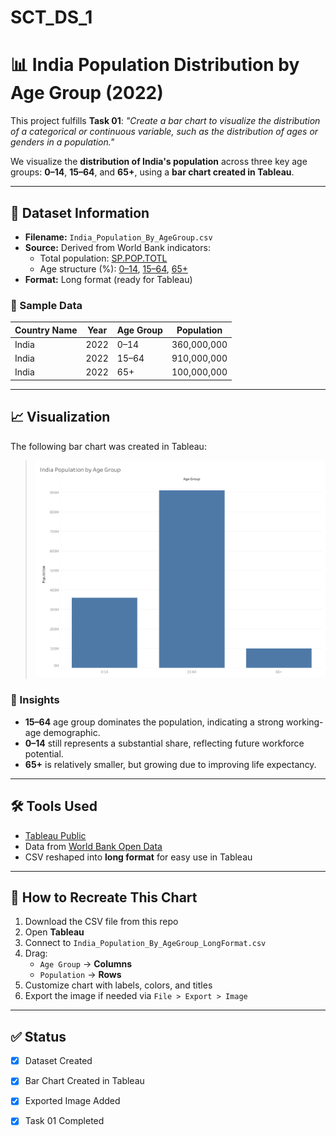 # SCT_DS_1
# 📊 India Population Distribution by Age Group (2022)

This project fulfills **Task 01**: _"Create a bar chart to visualize the distribution of a categorical or continuous variable, such as the distribution of ages or genders in a population."_

We visualize the **distribution of India's population** across three key age groups: **0–14**, **15–64**, and **65+**, using a **bar chart created in Tableau**.

---

## 📁 Dataset Information

- **Filename:** `India_Population_By_AgeGroup.csv`
- **Source:** Derived from World Bank indicators:
  - Total population: [SP.POP.TOTL](https://data.worldbank.org/indicator/SP.POP.TOTL)
  - Age structure (%): [0–14](https://data.worldbank.org/indicator/SP.POP.0014.TO.ZS), [15–64](https://data.worldbank.org/indicator/SP.POP.1564.TO.ZS), [65+](https://data.worldbank.org/indicator/SP.POP.65UP.TO.ZS)
- **Format:** Long format (ready for Tableau)

### 🔢 Sample Data

| Country Name | Year | Age Group | Population   |
|--------------|------|-----------|--------------|
| India        | 2022 | 0–14      | 360,000,000  |
| India        | 2022 | 15–64     | 910,000,000  |
| India        | 2022 | 65+       | 100,000,000  |

---

## 📈 Visualization

The following bar chart was created in Tableau:

> ![India Population Bar Chart](./India_Population_Bar_Chart.png)

### 🎯 Insights
- **15–64** age group dominates the population, indicating a strong working-age demographic.
- **0–14** still represents a substantial share, reflecting future workforce potential.
- **65+** is relatively smaller, but growing due to improving life expectancy.

---

## 🛠️ Tools Used

- [Tableau Public](https://public.tableau.com/)
- Data from [World Bank Open Data](https://data.worldbank.org/)
- CSV reshaped into **long format** for easy use in Tableau

---

## 📌 How to Recreate This Chart

1. Download the CSV file from this repo
2. Open **Tableau**
3. Connect to `India_Population_By_AgeGroup_LongFormat.csv`
4. Drag:
   - `Age Group` → **Columns**
   - `Population` → **Rows**
5. Customize chart with labels, colors, and titles
6. Export the image if needed via `File > Export > Image`

---

## ✅ Status

- [x] Dataset Created
- [x] Bar Chart Created in Tableau
- [x] Exported Image Added
- [x] Task 01 Completed


